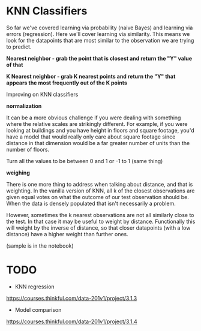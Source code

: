 # KNN Classifiers

So far we've covered learning via probability (naive Bayes) and learning via errors (regression). Here we'll cover learning via similarity. This means we look for the datapoints that are most similar to the observation we are trying to predict.

**Nearest neighbor - grab the point that is closest and return the "Y" value of that**

**K Nearest neighbor - grab K nearest points and return the "Y" that appears the most frequently out of the K points**

Improving on KNN classifiers

**normalization**

It can be a more obvious challenge if you were dealing with something where the relative scales are strikingly different. For example, if you were looking at buildings and you have height in floors and square footage, you'd have a model that would really only care about square footage since distance in that dimension would be a far greater number of units than the number of floors.

Turn all the values to be between 0 and 1 or -1 to 1 (same thing)

**weighing**

There is one more thing to address when talking about distance, and that is weighting. In the vanilla version of KNN, all k of the closest observations are given equal votes on what the outcome of our test observation should be. When the data is densely populated that isn't necessarily a problem.

However, sometimes the k nearest observations are not all similarly close to the test. In that case it may be useful to weight by distance. Functionally this will weight by the inverse of distance, so that closer datapoints (with a low distance) have a higher weight than further ones.

(sample is in the notebook)

# TODO

- KNN regression

https://courses.thinkful.com/data-201v1/project/3.1.3

- Model comparison

https://courses.thinkful.com/data-201v1/project/3.1.4
